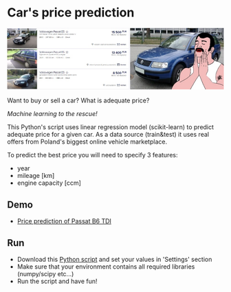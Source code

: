 # Car's price prediction
[![passat](passat.jpg)](passat_b6_tdi_price_prediction.ipynb) 

Want to buy or sell a car? What is adequate price? 

*Machine learning to the rescue!*

This Python's script uses linear regression model (scikit-learn) to predict adequate price for a given car.
As a data source (train&test) it uses real offers from Poland's biggest online vehicle marketplace. 

To predict the best price you will need to specify 3 features:
* year
* mileage [km]
* engine capacity [ccm]  


## Demo
*  [Price prediction of Passat B6 TDI ](passat_b6_tdi_price_prediction.ipynb) 

## Run
* Download this [Python script](car_price_prediction.py) and set your values in 'Settings' section
* Make sure that your environment contains all required libraries (numpy/scipy etc...)
* Run the script and have fun!

 
 